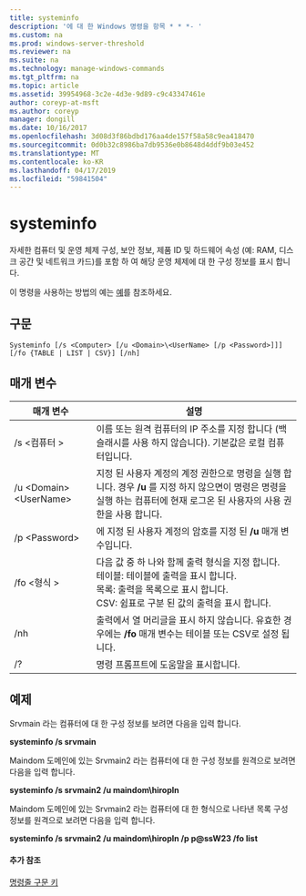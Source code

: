 ```yaml
---
title: systeminfo
description: '에 대 한 Windows 명령을 항목 * * *- '
ms.custom: na
ms.prod: windows-server-threshold
ms.reviewer: na
ms.suite: na
ms.technology: manage-windows-commands
ms.tgt_pltfrm: na
ms.topic: article
ms.assetid: 39954968-3c2e-4d3e-9d89-c9c43347461e
author: coreyp-at-msft
ms.author: coreyp
manager: dongill
ms.date: 10/16/2017
ms.openlocfilehash: 3d08d3f86bdbd176aa4de157f58a58c9ea418470
ms.sourcegitcommit: 0d0b32c8986ba7db9536e0b8648d4ddf9b03e452
ms.translationtype: MT
ms.contentlocale: ko-KR
ms.lasthandoff: 04/17/2019
ms.locfileid: "59841504"
---
```

# <a name="systeminfo"></a>systeminfo



자세한 컴퓨터 및 운영 체제 구성, 보안 정보, 제품 ID 및 하드웨어 속성 (예: RAM, 디스크 공간 및 네트워크 카드)를 포함 하 여 해당 운영 체제에 대 한 구성 정보를 표시 합니다.

이 명령을 사용하는 방법의 예는 [예](#BKMK_examples)를 참조하세요.

## <a name="syntax"></a>구문

```
Systeminfo [/s <Computer> [/u <Domain>\<UserName> [/p <Password>]]] [/fo {TABLE | LIST | CSV}] [/nh]
```

## <a name="parameters"></a>매개 변수

|매개 변수|설명|
|---------|-----------|
|/s \<컴퓨터 >|이름 또는 원격 컴퓨터의 IP 주소를 지정 합니다 (백슬래시를 사용 하지 않습니다). 기본값은 로컬 컴퓨터입니다.|
|/u \<Domain>\<UserName>|지정 된 사용자 계정의 계정 권한으로 명령을 실행 합니다. 경우 **/u** 를 지정 하지 않으면이 명령은 명령을 실행 하는 컴퓨터에 현재 로그온 된 사용자의 사용 권한을 사용 합니다.|
|/p \<Password>|에 지정 된 사용자 계정의 암호를 지정 된 **/u** 매개 변수입니다.|
|/fo \<형식 >|다음 값 중 하 나와 함께 출력 형식을 지정 합니다.</br>테이블: 테이블에 출력을 표시 합니다.</br>목록: 출력을 목록으로 표시 합니다.</br>CSV: 쉼표로 구분 된 값의 출력을 표시 합니다.|
|/nh|출력에서 열 머리글을 표시 하지 않습니다. 유효한 경우에는 **/fo** 매개 변수는 테이블 또는 CSV로 설정 됩니다.|
|/?|명령 프롬프트에 도움말을 표시합니다.|

## <a name="BKMK_examples"></a>예제

Srvmain 라는 컴퓨터에 대 한 구성 정보를 보려면 다음을 입력 합니다.

**systeminfo /s srvmain**

Maindom 도메인에 있는 Srvmain2 라는 컴퓨터에 대 한 구성 정보를 원격으로 보려면 다음을 입력 합니다.

**systeminfo /s srvmain2 /u maindom\hiropln**

Maindom 도메인에 있는 Srvmain2 라는 컴퓨터에 대 한 형식으로 나타낸 목록 구성 정보를 원격으로 보려면 다음을 입력 합니다.

**systeminfo /s srvmain2 /u maindom\hiropln /p p@ssW23 /fo list**

#### <a name="additional-references"></a>추가 참조

[명령줄 구문 키](command-line-syntax-key.md)